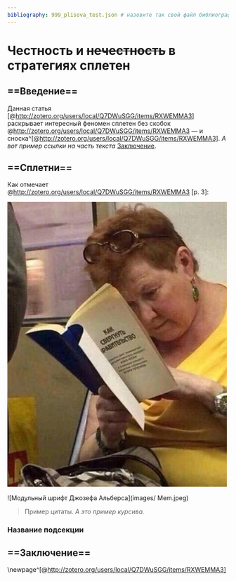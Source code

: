 ```yaml
---
bibliography: 999_plisova_test.json # назовите так свой файл библиографии
---
```


# Честность и ~~нечестность~~ в стратегиях сплетен

## ==Введение==

Данная статья [@http://zotero.org/users/local/Q7DWuSGG/items/RXWEMMA3] раскрывает интересный феномен сплетен без скобок @http://zotero.org/users/local/Q7DWuSGG/items/RXWEMMA3 — и сноска^[@http://zotero.org/users/local/Q7DWuSGG/items/RXWEMMA3]. *А вот пример ссылки на часть текста* [Заключение](#==Заключение==%20{-}).

## ==Сплетни==
Как отмечает @http://zotero.org/users/local/Q7DWuSGG/items/RXWEMMA3 [p. 3]:

![Картинка](images/Mem.jpg)

![Модульный шрифт Джозефа Альберса](images/ Mem.jpeg)

> Пример цитаты. *А это пример курсива.*

### Название подсекции

## ==Заключение==
\newpage^[@http://zotero.org/users/local/Q7DWuSGG/items/RXWEMMA3]

